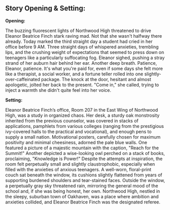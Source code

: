 ## Story Opening & Setting:

**Opening:**

The buzzing fluorescent lights of Northwood High threatened to drive Eleanor Beatrice Finch stark raving mad. Not that she wasn't halfway there already. Today marked the third straight day a student had cried in her office before 9 AM. Three straight days of whispered anxieties, trembling lips, and the crushing weight of expectations that seemed to press down on teenagers like a particularly suffocating fog. Eleanor sighed, pushing a stray strand of her auburn hair behind her ear. Another deep breath. Patience, Eleanor, patience. It's what you're paid for, even if some days she felt more like a therapist, a social worker, and a fortune teller rolled into one slightly-over-caffeinated package. The knock at the door, hesitant and almost apologetic, jolted her back to the present. "Come in," she called, trying to inject a warmth she didn't quite feel into her voice.

**Setting:**

Eleanor Beatrice Finch’s office, Room 207 in the East Wing of Northwood High, was a study in organized chaos. Her desk, a sturdy oak monstrosity inherited from the previous counselor, was covered in stacks of applications, pamphlets from various colleges (ranging from the prestigious ivy-covered halls to the practical and vocational), and enough pens to supply a small nation. Motivational posters, carefully chosen for maximum positivity and minimal cheesiness, adorned the pale blue walls. One featured a picture of a majestic mountain with the caption, "Reach for the Summit!" Another depicted a wise-looking owl perched on a stack of books, proclaiming, "Knowledge is Power!" Despite the attempts at inspiration, the room felt perpetually small and slightly claustrophobic, especially when filled with the anxieties of anxious teenagers. A well-worn, floral-print couch sat beneath the window, its cushions slightly flattened from years of supporting burdened shoulders and tear-stained faces. Outside the window, a perpetually gray sky threatened rain, mirroring the general mood of the school and, if she was being honest, her own. Northwood High, nestled in the sleepy, suburban town of Oakhaven, was a place where ambition and anxieties collided, and Eleanor Beatrice Finch was the designated referee.
